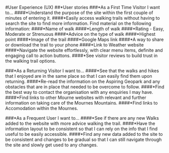 #User Experience (UX) 
    ##*User stories
        ###*As a First Time Visitor I want to...
            ####*Understand the purpose of the site within the first couple of minutes of entering it.
            ####*Easily access walking trails without having to search the site to find more information.  Find material on the following information:
                ####*Name of walk
                ####*Length of walk
                ####*Rating - Easy, Moderate or Strenuous
                ####*Advice on the type of walk
                ####*Highest point
                ####*Image of the trail
                ####*Google Maps link
                ####*A way to share or download the trail to your phone
                ####*Link to Weather website
            ####*Navigate the website effortlessly, with clear menu items, definite and engaging call to action buttons.
            ####*See visitor reviews to build trust in the walking trail options.

###*As a Returning Visitor I want to...
    ####*See that the walks and hikes that I enjoyed are in the same place so that I can easily find them upon returning.
    ####*Re-read the information on the Aspiring Geopark and any obstacles that are in place that needed to be overcome to follow.
    ####*Find the best way to contact the organisation with any enquiries I may have.
    ####*Find links to other Mourne websites with relevant and further information on taking care of the Mournes Mountains.
    ####*Find links to Accomodation within the Mournes.

###*As a Frequent User I want to...
    ####*See if there are any new Walks added to the website with more advice walking the trail.
    ####*Have the information layout to be consistent so that I can rely on the info that I find useful to be easily accessible.
    ####*Find any new data added to the site to be consistent and changes to be gradual so that I can still navigate through the site and slowly get used to any changes.

